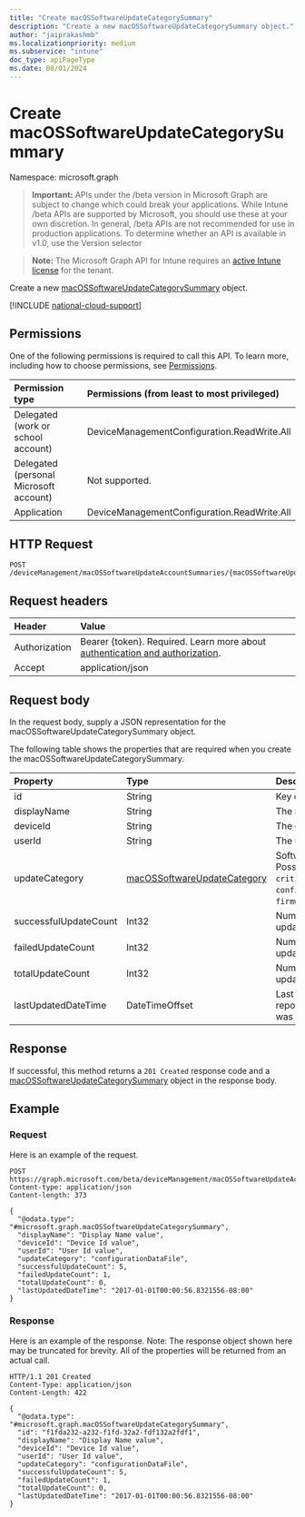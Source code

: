 ```yaml
---
title: "Create macOSSoftwareUpdateCategorySummary"
description: "Create a new macOSSoftwareUpdateCategorySummary object."
author: "jaiprakashmb"
ms.localizationpriority: medium
ms.subservice: "intune"
doc_type: apiPageType
ms.date: 08/01/2024
---
```


# Create macOSSoftwareUpdateCategorySummary

Namespace: microsoft.graph

> **Important:** APIs under the /beta version in Microsoft Graph are subject to change which could break your applications. While Intune /beta APIs are supported by Microsoft, you should use these at your own discretion. In general, /beta APIs are not recommended for use in production applications. To determine whether an API is available in v1.0, use the Version selector

> **Note:** The Microsoft Graph API for Intune requires an [active Intune license](https://go.microsoft.com/fwlink/?linkid=839381) for the tenant.

Create a new [macOSSoftwareUpdateCategorySummary](../resources/intune-deviceconfig-macossoftwareupdatecategorysummary.md) object.

[!INCLUDE [national-cloud-support](../../includes/all-clouds.md)]

## Permissions
One of the following permissions is required to call this API. To learn more, including how to choose permissions, see [Permissions](/graph/permissions-reference).

|Permission type|Permissions (from least to most privileged)|
|:---|:---|
|Delegated (work or school account)|DeviceManagementConfiguration.ReadWrite.All|
|Delegated (personal Microsoft account)|Not supported.|
|Application|DeviceManagementConfiguration.ReadWrite.All|

## HTTP Request
<!-- {
  "blockType": "ignored"
}
-->
``` http
POST /deviceManagement/macOSSoftwareUpdateAccountSummaries/{macOSSoftwareUpdateAccountSummaryId}/categorySummaries
```

## Request headers
|Header|Value|
|:---|:---|
|Authorization|Bearer {token}. Required. Learn more about [authentication and authorization](/graph/auth/auth-concepts).|
|Accept|application/json|

## Request body
In the request body, supply a JSON representation for the macOSSoftwareUpdateCategorySummary object.

The following table shows the properties that are required when you create the macOSSoftwareUpdateCategorySummary.

|Property|Type|Description|
|:---|:---|:---|
|id|String|Key of the entity.|
|displayName|String|The name of the report|
|deviceId|String|The device ID.|
|userId|String|The user ID.|
|updateCategory|[macOSSoftwareUpdateCategory](../resources/intune-deviceconfig-macossoftwareupdatecategory.md)|Software update type. Possible values are: `critical`, `configurationDataFile`, `firmware`, `other`.|
|successfulUpdateCount|Int32|Number of successful updates on the device|
|failedUpdateCount|Int32|Number of failed updates on the device|
|totalUpdateCount|Int32|Number of total updates on the device|
|lastUpdatedDateTime|DateTimeOffset|Last date time the report for this device was updated.|



## Response
If successful, this method returns a `201 Created` response code and a [macOSSoftwareUpdateCategorySummary](../resources/intune-deviceconfig-macossoftwareupdatecategorysummary.md) object in the response body.

## Example

### Request
Here is an example of the request.
``` http
POST https://graph.microsoft.com/beta/deviceManagement/macOSSoftwareUpdateAccountSummaries/{macOSSoftwareUpdateAccountSummaryId}/categorySummaries
Content-type: application/json
Content-length: 373

{
  "@odata.type": "#microsoft.graph.macOSSoftwareUpdateCategorySummary",
  "displayName": "Display Name value",
  "deviceId": "Device Id value",
  "userId": "User Id value",
  "updateCategory": "configurationDataFile",
  "successfulUpdateCount": 5,
  "failedUpdateCount": 1,
  "totalUpdateCount": 0,
  "lastUpdatedDateTime": "2017-01-01T00:00:56.8321556-08:00"
}
```

### Response
Here is an example of the response. Note: The response object shown here may be truncated for brevity. All of the properties will be returned from an actual call.
``` http
HTTP/1.1 201 Created
Content-Type: application/json
Content-Length: 422

{
  "@odata.type": "#microsoft.graph.macOSSoftwareUpdateCategorySummary",
  "id": "f1fda232-a232-f1fd-32a2-fdf132a2fdf1",
  "displayName": "Display Name value",
  "deviceId": "Device Id value",
  "userId": "User Id value",
  "updateCategory": "configurationDataFile",
  "successfulUpdateCount": 5,
  "failedUpdateCount": 1,
  "totalUpdateCount": 0,
  "lastUpdatedDateTime": "2017-01-01T00:00:56.8321556-08:00"
}
```